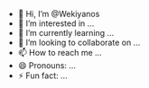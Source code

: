 - 👋 Hi, I’m @Wekiyanos
- 👀 I’m interested in ...
- 🌱 I’m currently learning ...
- 💞️ I’m looking to collaborate on ...
- 📫 How to reach me ...
- 😄 Pronouns: ...
- ⚡ Fun fact: ...

<!---
Wekiyanos/Wekiyanos is a ✨ special ✨ repository because its `README.md` (this file) appears on your GitHub profile.
You can click the Preview link to take a look at your changes.
--->
